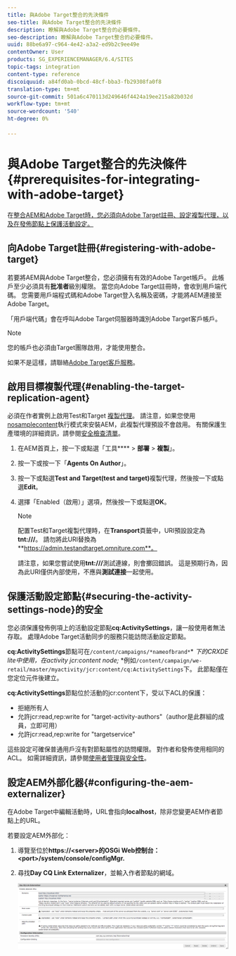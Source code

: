 ```yaml
---
title: 與Adobe Target整合的先決條件
seo-title: 與Adobe Target整合的先決條件
description: 瞭解與Adobe Target整合的必要條件。
seo-description: 瞭解與Adobe Target整合的必要條件。
uuid: 88be6a97-c964-4e42-a3a2-ed9b2c9ee49e
contentOwner: User
products: SG_EXPERIENCEMANAGER/6.4/SITES
topic-tags: integration
content-type: reference
discoiquuid: a84fd0ab-0bcd-48cf-bba3-fb29308fa0f8
translation-type: tm+mt
source-git-commit: 501a6c470113d249646f4424a19ee215a82b032d
workflow-type: tm+mt
source-wordcount: '540'
ht-degree: 0%

---
```



# 與Adobe Target整合的先決條件{#prerequisites-for-integrating-with-adobe-target}

在[整合AEM和Adobe Target時，您必須向Adobe Target註冊、設定複製代理，以及在發佈節點上保護活動設定。](/help/sites-administering/target.md)

## 向Adobe Target註冊{#registering-with-adobe-target}

若要將AEM與Adobe Target整合，您必須擁有有效的Adobe Target帳戶。 此帳戶至少必須具有**批准者**級別權限。 當您向Adobe Target註冊時，會收到用戶端代碼。 您需要用戶端程式碼和Adobe Target登入名稱及密碼，才能將AEM連接至Adobe Target。

「用戶端代碼」會在呼叫Adobe Target伺服器時識別Adobe Target客戶帳戶。

>[!NOTE]
>
>您的帳戶也必須由Target團隊啟用，才能使用整合。
>
>
>如果不是這樣，請聯絡[Adobe Target客戶服務](https://docs.adobe.com/content/help/en/target/using/cmp-resources-and-contact-information.html)。

## 啟用目標複製代理{#enabling-the-target-replication-agent}

必須在作者實例上啟用Test和Target [複製代理](/help/sites-deploying/replication.md)。 請注意，如果您使用[nosamplecontent](/help/sites-deploying/configure-runmodes.md#using-samplecontent-and-nosamplecontent)執行模式來安裝AEM，此複製代理預設不會啟用。 有關保護生產環境的詳細資訊，請參閱[安全檢查清單](/help/sites-administering/security-checklist.md)。

1. 在AEM首頁上，按一下或點選「工具&#x200B;**** > **部署** > **複製**」。
1. 按一下或按一下「**Agents On Author**」。
1. 按一下或點選&#x200B;**Test and Target(test and target)**&#x200B;複製代理，然後按一下或點選&#x200B;**Edit**。
1. 選擇「Enabled（啟用）」選項，然後按一下或點選&#x200B;**OK**。

   >[!NOTE]
   >
   >配置Test和Target複製代理時，在&#x200B;**Transport**&#x200B;頁籤中，URI預設設定為&#x200B;**tnt:///**。 請勿將此URI替換為&#x200B;**https://admin.testandtarget.omniture.com**。
   >
   >請注意，如果您嘗試使用&#x200B;**tnt:///**&#x200B;測試連線，則會擲回錯誤。 這是預期行為，因為此URI僅供內部使用，不應與&#x200B;**測試連接**&#x200B;一起使用。

## 保護活動設定節點{#securing-the-activity-settings-node}的安全

您必須保護發佈例項上的活動設定節點&#x200B;**cq:ActivitySettings**，讓一般使用者無法存取。 處理Adobe Target活動同步的服務只能訪問活動設定節點。

**cq:ActivitySettings**&#x200B;節點可在`/content/campaigns/*nameofbrand*`* *下的CRXDE lite中使用，在activity jcr:content node;* *例如`/content/campaign/we-retail/master/myactivity/jcr:content/cq:ActivitySettings`下。 此節點僅在您定位元件後建立。

**cq:ActivitySettings**&#x200B;節點位於活動的jcr:content下，受以下ACL的保護：

* 拒絕所有人
* 允許jcr:read,rep:write for &quot;target-activity-authors&quot;（author是此群組的成員，立即可用）
* 允許jcr:read,rep:write for &quot;targetservice&quot;

這些設定可確保普通用戶沒有對節點屬性的訪問權限。 對作者和發佈使用相同的ACL。 如需詳細資訊，請參閱[使用者管理與安全性](/help/sites-administering/security.md)。

## 設定AEM外部化器{#configuring-the-aem-externalizer}

在Adobe Target中編輯活動時，URL會指向&#x200B;**localhost**，除非您變更AEM作者節點上的URL。

若要設定AEM外部化：

1. 導覽至位於&#x200B;**https://&lt;server>的OSGi Web控制台：&lt;port>/system/console/configMgr.**
1. 尋找&#x200B;**Day CQ Link Externalizer**，並輸入作者節點的網域。

   ![chlimage_1-120](assets/chlimage_1-120.png)

